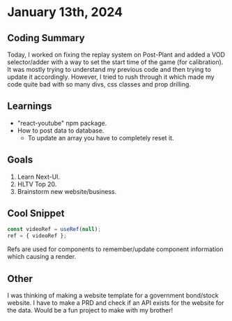 # January 13th, 2024

## Coding Summary

Today, I worked on fixing the replay system on Post-Plant and added a VOD selector/adder with a way to set the start time of the game (for calibration). It was mostly trying to understand my previous code and then trying to update it accordingly. However, I tried to rush through it which made my code quite bad with so many divs, css classes and prop drilling.

## Learnings

- "react-youtube" npm package.
- How to post data to database.
  - To update an array you have to completely reset it.

## Goals

1. Learn Next-UI.
2. HLTV Top 20.
3. Brainstorm new website/business.

## Cool Snippet

```javascript
const videoRef = useRef(null);
ref = { videoRef };
```

Refs are used for components to remember/update component information which causing a render.

## Other

I was thinking of making a website template for a government bond/stock website. I have to make a PRD and check if an API exists for the website for the data. Would be a fun project to make with my brother!
